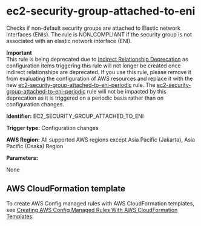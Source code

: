 # ec2\-security\-group\-attached\-to\-eni<a name="ec2-security-group-attached-to-eni"></a>

Checks if non\-default security groups are attached to Elastic network interfaces \(ENIs\)\. The rule is NON\_COMPLIANT if the security group is not associated with an elastic network interface \(ENI\)\. 

**Important**  
This rule is being deprecated due to [Indirect Relationship Deprecation](https://docs.aws.amazon.com/config/latest/developerguide/faq.html#faq) as configuration items triggering this rule will not longer be created once indirect relationships are deprecated\. If you use this rule, please remove it from evaluating the configuration of AWS resources and replace it with the new [ec2\-security\-group\-attached\-to\-eni\-periodic](https://docs.aws.amazon.com/config/latest/developerguide/ec2-security-group-attached-to-eni-periodic.html) rule\. The [ec2\-security\-group\-attached\-to\-eni\-periodic](https://docs.aws.amazon.com/config/latest/developerguide/ec2-security-group-attached-to-eni-periodic.html) rule will not be impacted by this deprecation as it is triggered on a periodic basis rather than on configuration changes\.

**Identifier:** EC2\_SECURITY\_GROUP\_ATTACHED\_TO\_ENI

**Trigger type:** Configuration changes

**AWS Region:** All supported AWS regions except Asia Pacific \(Jakarta\), Asia Pacific \(Osaka\) Region

**Parameters:**

None  

## AWS CloudFormation template<a name="w79aac11c32c17b9d209c17"></a>

To create AWS Config managed rules with AWS CloudFormation templates, see [Creating AWS Config Managed Rules With AWS CloudFormation Templates](aws-config-managed-rules-cloudformation-templates.md)\.